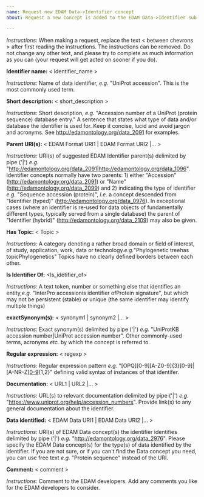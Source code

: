 ```yaml
---
name: Request new EDAM Data->Identifier concept
about: Request a new concept is added to the EDAM Data->Identifier sub-ontology.

---
```


*Instructions:* When making a request, replace the text < between chevrons > after first reading the instructions.  The instructions can be removed. Do not change any other text, and please try to complete as much information as you can (your request will get acted on sooner if you do).



**Identifier name:**  < identifier_name >

*Instructions:*  Name of data identifier, *e.g.* "UniProt accession".  This is the most commonly used term.



**Short description:** < short_description >

*Instructions:* Short description, *e.g.* "Accession number of a UniProt (protein sequence) database entry."  A sentence that states what type of data and/or database the identifier is used for. Keep it concise, lucid and avoid jargon and acronyms. See http://edamontology.org/data_2091 for examples.



**Parent URI(s):** < EDAM Format URI1 | EDAM Format URI2 |... >

*Instructions:* URI(s) of suggested EDAM Identifier parent(s) delimited by pipe ('|') *e.g.* "http://edamontology.org/data_2091|http://edamontology.org/data_1096". Identifier concepts normally have two parents: 1) either "Accession" (http://edamontology.org/data_2091) or "Name" (http://edamontology.org/data_2099) and 2) indicating the type of identifier *e.g.* "Sequence accession (protein)", *i.e.* a concept descended from "Identifier (typed)" (http://edamontology.org/data_0976).  In exceptional cases (where an identifier is re-used for data objects of fundamentally different types, typically served from a single database) the parent of "Identifier (hybrid)" (http://edamontology.org/data_2109) may also be given.


**Has Topic:** < Topic >

*Instructions:* A category denoting a rather broad domain or field of interest, of study, application, work, data or technology.*e.g.*"Phylogenetic treehas topicPhylogenetics" Topics have no clearly defined borders between each other. 


**Is Identifier Of:** <Is_idetifier_of>

*Instructions:* A text token, number or something else that identifies an entity,*e.g.* "InterPro accessionis identifier ofProtein signature", but which may not be persistent (stable) or unique (the same identifier may identify multiple things) 



**exactSynonym(s):** < synonym1 | synonym2 |... >

*Instructions:* Exact synonym(s) delimited by pipe ('|') *e.g.* "UniProtKB accession number|UniProt accession number". Other commonly-used terms, acronyms *etc.* by which the concept is referred to.


**Regular expression:** < regexp >

*Instructions:* Regular expression pattern *e.g.* "[OPQ][0-9][A-Z0-9]{3}[0-9]|[A-NR-Z][0-9]([A-Z][A-Z0-9]{2}[0-9]){1,2}" defining valid syntax of instances of that identifer.



**Documentation:** < URL1 | URL2 |... >

*Instructions:* URL(s) to relevant documentation delimited by pipe ('|') *e.g.* "https://www.uniprot.org/help/accession_numbers". Provide link(s) to any general documentation about the identifier.



**Data identified:** < EDAM Data URI1 | EDAM Data URI2 |... >

*Instructions:* URI(s) of EDAM Data concept(s) the identifier identifies delimited by pipe ('|') *e.g.* "http://edamontology.org/data_2976". Please specify the EDAM Data concept(s) for the type(s) of data identified by the identifier.  If you are not sure, or if you can't find the Data concept you need, you can use free text *e.g.* "Protein sequence" instead of the URI.



**Comment:** < comment >

*Instructions:* Comment to the EDAM developers. Add any comments you like for the EDAM developers to consider.
